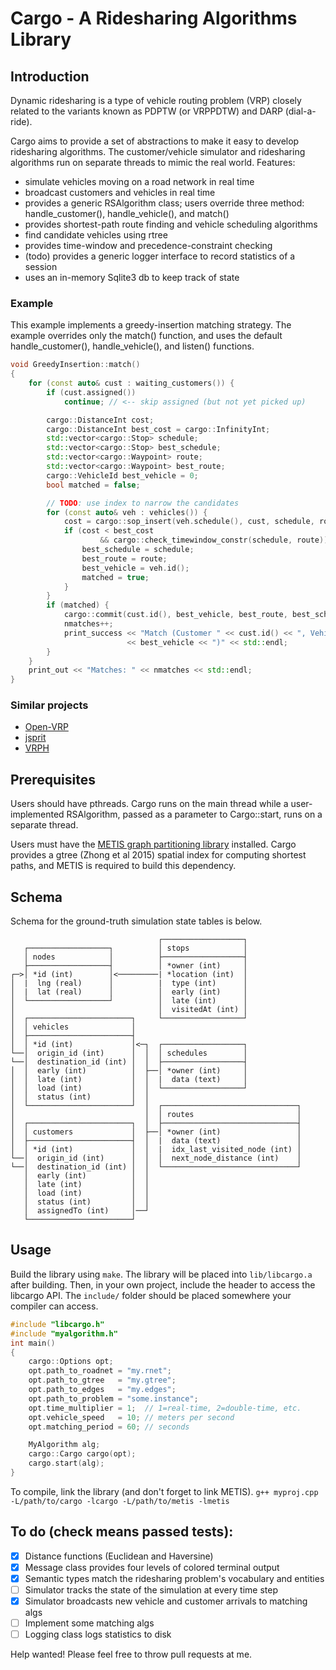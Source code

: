 # Cargo - A Ridesharing Algorithms Library

## Introduction

Dynamic ridesharing is a type of vehicle routing problem (VRP) closely related
to the variants known as PDPTW (or VRPPDTW) and DARP (dial-a-ride).

Cargo aims to provide a set of abstractions to make it easy to develop
ridesharing algorithms. The customer/vehicle simulator and ridesharing
algorithms run on separate threads to mimic the real world. Features:
* simulate vehicles moving on a road network in real time
* broadcast customers and vehicles in real time
* provides a generic RSAlgorithm class; users override three method:
  handle_customer(), handle_vehicle(), and match()
* provides shortest-path route finding and vehicle scheduling algorithms
* find candidate vehicles using rtree
* provides time-window and precedence-constraint checking
* (todo) provides a generic logger interface to record statistics of a session
* uses an in-memory Sqlite3 db to keep track of state

### Example
This example implements a greedy-insertion matching strategy. The example
overrides only the match() function, and uses the default handle_customer(),
handle_vehicle(), and listen() functions.
```cpp
void GreedyInsertion::match()
{
    for (const auto& cust : waiting_customers()) {
        if (cust.assigned())
            continue; // <-- skip assigned (but not yet picked up)

        cargo::DistanceInt cost;
        cargo::DistanceInt best_cost = cargo::InfinityInt;
        std::vector<cargo::Stop> schedule;
        std::vector<cargo::Stop> best_schedule;
        std::vector<cargo::Waypoint> route;
        std::vector<cargo::Waypoint> best_route;
        cargo::VehicleId best_vehicle = 0;
        bool matched = false;

        // TODO: use index to narrow the candidates
        for (const auto& veh : vehicles()) {
            cost = cargo::sop_insert(veh.schedule(), cust, schedule, route);
            if (cost < best_cost
                    && cargo::check_timewindow_constr(schedule, route)) {
                best_schedule = schedule;
                best_route = route;
                best_vehicle = veh.id();
                matched = true;
            }
        }
        if (matched) {
            cargo::commit(cust.id(), best_vehicle, best_route, best_schedule);
            nmatches++;
            print_success << "Match (Customer " << cust.id() << ", Vehicle "
                          << best_vehicle << ")" << std::endl;
        }
    }
    print_out << "Matches: " << nmatches << std::endl;
}
```

### Similar projects

- [Open-VRP](https://github.com/mck-/Open-VRP)
- [jsprit](https://github.com/graphhopper/jsprit)
- [VRPH](https://projects.coin-or.org/VRPH)

## Prerequisites

Users should have pthreads. Cargo runs on the main thread while a
user-implemented RSAlgorithm, passed as a parameter to Cargo::start, runs
on a separate thread.

Users must have the [METIS graph partitioning
library](http://glaros.dtc.umn.edu/gkhome/metis/metis/overview) installed.
Cargo provides a gtree (Zhong et al 2015)  spatial index for computing shortest
paths, and METIS is required to build this dependency.

## Schema

Schema for the ground-truth simulation state tables is below.
```
                                 ┌──────────────────┐
   ┌──────────────────┐          │ stops            │
   │ nodes            │          ├──────────────────┤
   ├──────────────────┤          │ *owner (int)     │
┌─>│ *id (int)        │<─────────| *location (int)  │
│  |  lng (real)      │          |  type (int)      │
│  |  lat (real)      │          │  early (int)     │
│  └──────────────────┘          │  late (int)      │
│                                │  visitedAt (int) │
│  ┌───────────────────────┐     └──────────────────┘
│  │ vehicles              │
│  ├───────────────────────┤
│  │ *id (int)             │<─┐  ┌──────────────────┐
└──│  origin_id (int)      │  │  │ schedules        │
└──│  destination_id (int) │  │  ├──────────────────┤
│  │  early (int)          │  ├──│ *owner (int)     │
│  │  late (int)           │  │  |  data (text)     │
│  │  load (int)           │  │  └──────────────────┘
│  │  status (int)         │  │
│  └───────────────────────┘  │  ┌──────────────────────────────┐
│                             │  │ routes                       │
│  ┌───────────────────────┐  │  ├──────────────────────────────┤
│  │ customers             │  ├──│ *owner (int)                 │
│  ├───────────────────────┤  │  |  data (text)                 │
│  │ *id (int)             │  │  |  idx_last_visited_node (int) │
└──│  origin_id (int)      │  │  │  next_node_distance (int)    │
└──│  destination_id (int) │  │  └──────────────────────────────┘
   │  early (int)          │  │
   │  late (int)           │  │
   │  load (int)           │  │
   │  status (int)         │  │
   │  assignedTo (int)     │──┘
   └───────────────────────┘
```
## Usage

Build the library using `make`. The library will be placed into `lib/libcargo.a`
after building. Then, in your own project, include the header to access the
libcargo API. The `include/` folder should be placed somewhere your compiler
can access.
```cpp
#include "libcargo.h"
#include "myalgorithm.h"
int main()
{
    cargo::Options opt;
    opt.path_to_roadnet = "my.rnet";
    opt.path_to_gtree   = "my.gtree";
    opt.path_to_edges   = "my.edges";
    opt.path_to_problem = "some.instance";
    opt.time_multiplier = 1;  // 1=real-time, 2=double-time, etc.
    opt.vehicle_speed   = 10; // meters per second
    opt.matching_period = 60; // seconds

    MyAlgorithm alg;
    cargo::Cargo cargo(opt);
    cargo.start(alg);
}
```
To compile, link the library (and don't forget to link METIS).
`g++ myproj.cpp -L/path/to/cargo -lcargo -L/path/to/metis -lmetis`

## To do (check means passed tests):

- [x] Distance functions (Euclidean and Haversine)
- [x] Message class provides four levels of colored terminal output
- [x] Semantic types match the ridesharing problem's vocabulary and entities
- [ ] Simulator tracks the state of the simulation at every time step
- [x] Simulator broadcasts new vehicle and customer arrivals to matching algs
- [ ] Implement some matching algs
- [ ] Logging class logs statistics to disk

Help wanted! Please feel free to throw pull requests at me.

